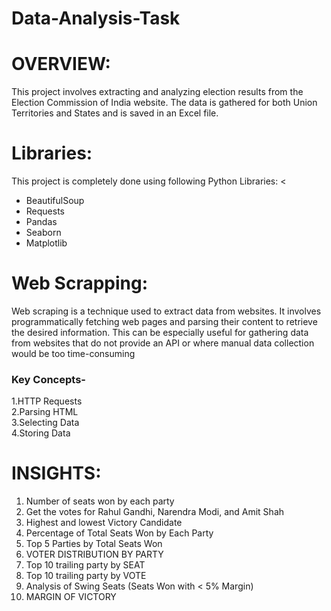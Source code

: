# Data-Analysis-Task
<h1><b>OVERVIEW:</b></h1>
<p>This project involves extracting and analyzing election results from the Election Commission of India website. The data is gathered for both Union Territories and States and is saved in an Excel file.</p>
<h1><b>Libraries:</b></h1>
<p>This project is completely done using following Python Libraries:
<<ul>
  <li>BeautifulSoup</li>
  <li>Requests</li>
  <li>Pandas</li>
  <li>Seaborn</li>
  <li>Matplotlib</li>
</ul></p>
<h1><b>Web Scrapping:</b></h1>
<p>Web scraping is a technique used to extract data from websites. It involves programmatically fetching web pages and parsing their content to retrieve the desired information. This can be especially useful for gathering data from websites that do not provide an API or where manual data collection would be too time-consuming</p>
<h3><b>Key Concepts-</b></h3>
1.HTTP Requests<br>
2.Parsing HTML<br>
3.Selecting Data<br>
4.Storing Data<br>
<h1><b>INSIGHTS:</b></h1>
<ol>
  <li>Number of seats won by each party</li>
  <li>Get the votes for Rahul Gandhi, Narendra Modi, and Amit Shah</li>
  <li>Highest and lowest Victory Candidate</li>
  <li>Percentage of Total Seats Won by Each Party</li>
  <li>Top 5 Parties by Total Seats Won</li>
  <li>VOTER DISTRIBUTION BY PARTY</li>
  <li>Top 10 trailing party by SEAT</li>
  <li>Top 10 trailing party by VOTE</li>
  <li>Analysis of Swing Seats (Seats Won with < 5% Margin)</li>
  <li>MARGIN OF VICTORY</li>
</ul>
